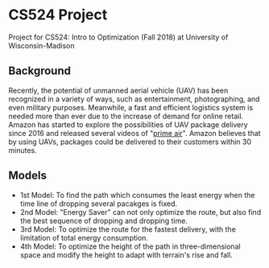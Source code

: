 # CS524 Project
Project for CS524: Intro to Optimization (Fall 2018) at University of Wisconsin-Madison

## Background
Recently, the potential of unmanned aerial vehicle (UAV) has been recognized in a variety of ways, such as entertainment, photographing, and even military purposes. Meanwhile, a fast and efficient logistics system is needed more than ever due to the increase of demand for online retail. Amazon has started to explore the possibilities of UAV package delivery since 2016 and released several videos of "[prime air](https://www.amazon.com/Amazon-Prime-Air/b?ie=UTF8&node=8037720011)". Amazon believes that by using UAVs, packages could be delivered to their customers within 30 minutes.

## Models
+ 1st Model: To find the path which consumes the least energy when the time line of dropping several pacakges is fixed.
+ 2nd Model: "Energy Saver" can not only optimize the route, but also find the best sequence of dropping and dropping time.
+ 3rd Model: To optimize the route for the fastest delivery, with the limitation of total energy consumption.
+ 4th Model: To optimize the height of the path in three-dimensional space and modify the height to adapt with terrain's rise and fall.
